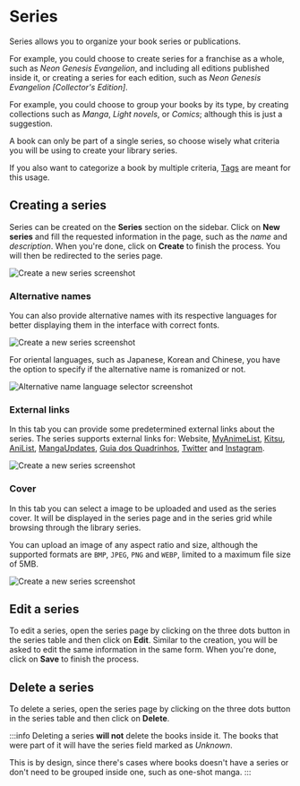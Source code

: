 # Series

Series allows you to organize your book series or publications.

For example, you could choose to create series for a franchise as a whole,
such as _Neon Genesis Evangelion_, and including all editions published
inside it, or creating a series for each edition, such as
_Neon Genesis Evangelion [Collector's Edition]_.

For example, you could choose to group your books by its type, by creating
collections such as _Manga_, _Light novels_, or _Comics_; although
this is just a suggestion.

A book can only be part of a single series, so choose wisely what criteria
you will be using to create your library series.

If you also want to categorize a book by multiple criteria, [Tags] are
meant for this usage.

[Tags]: /guides/tags

## Creating a series

Series can be created on the **Series** section on the sidebar.
Click on **New series** and fill the requested information in the
page, such as the _name_ and _description_. When you're done,
click on **Create** to finish the process. You will then be redirected
to the series page.

![Create a new series screenshot](/images/create-a-new-series-metadata.png "Series metadata tab.")

### Alternative names

You can also provide alternative names with its respective languages for
better displaying them in the interface with correct fonts.

![Create a new series screenshot](/images/create-a-new-series-alternative-names.png "Series alternative names tab.")

For oriental languages, such as Japanese, Korean and Chinese, you have the
option to specify if the alternative name is romanized or not.

![Alternative name language selector screenshot](/images/alternative-name-language-selector.png "Alternative name language selector.")


### External links

In this tab you can provide some predetermined external links about the
series. The series supports external links for: Website, [MyAnimeList],
[Kitsu], [AniList], [MangaUpdates], [Guia dos Quadrinhos], [Twitter]
and [Instagram].

![Create a new series screenshot](/images/create-a-new-series-external-links.png "Series external links tab.")

[MyAnimeList]: https://myanimelist.net
[Kitsu]: https://kitsu.io
[AniList]: https://anilist.co
[MangaUpdates]: https://mangaupdates.com
[Guia dos Quadrinhos]: http://guiadosquadrinhos.com
[Twitter]: https://twitter.com
[Instagram]: https://instagram.com

### Cover

In this tab you can select a image to be uploaded and used as the
series cover. It will be displayed in the series page and in the
series grid while browsing through the library series.

You can upload an image of any aspect ratio and size, although
the supported formats are `BMP`, `JPEG`, `PNG` and `WEBP`,
limited to a maximum file size of 5MB.

![Create a new series screenshot](/images/create-a-new-series-cover.png "Series cover tab.")

## Edit a series

To edit a series, open the series page by clicking on the three dots
button in the series table and then click on **Edit**. Similar to
the creation, you will be asked to edit the same information in
the same form. When you're done, click on **Save** to finish the process.

## Delete a series

To delete a series, open the series page by clicking on the three
dots button in the series table and then click on **Delete**.

:::info
Deleting a series **will not** delete the books inside it. The books
that were part of it will have the series field marked as _Unknown_.

This is by design, since there's cases where books doesn't have a
series or don't need to be grouped inside one, such as one-shot manga.
:::
